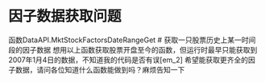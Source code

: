 # 因子数据获取问题

 函数DataAPI.MktStockFactorsDateRangeGet   # 获取一只股票历史上某一时间段的因子数据
 想用以上函数获取股票开盘至今的函数，但运行时最早只能获取到2007年1月4日的数据，不知道我的代码是否有误[em_2]
 希望能获取更齐全的因子数据，请问各位知道什么函数能做到吗？麻烦告知一下